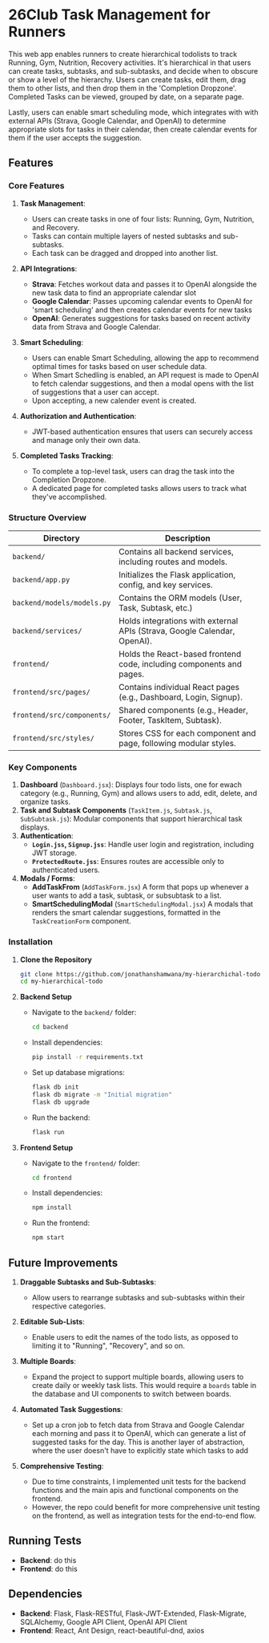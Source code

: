 # 26Club Task Management for Runners

This web app enables runners to create hierarchical todolists to track Running, Gym, Nutrition, Recovery activities. It's hierarchical in that users can create tasks, subtasks, and sub-subtasks, and decide when to obscure or show a level of the hierarchy. Users can create tasks, edit them, drag them to other lists, and then drop them in the 'Completion Dropzone'. Completed Tasks can be viewed, grouped by date, on a separate page.

Lastly, users can enable smart scheduling mode, which integrates with with external APIs (Strava, Google Calendar, and OpenAI) to determine appropriate slots for tasks in their calendar, then create calendar events for them if the user accepts the suggestion.

## Features

### Core Features

1. **Task Management**:

   - Users can create tasks in one of four lists: Running, Gym, Nutrition, and Recovery.
   - Tasks can contain multiple layers of nested subtasks and sub-subtasks.
   - Each task can be dragged and dropped into another list.

2. **API Integrations**:

   - **Strava**: Fetches workout data and passes it to OpenAI alongside the new task data to find an appropriate calendar slot
   - **Google Calendar**: Passes upcoming calendar events to OpenAI for 'smart scheduling' and then creates calendar events for new tasks
   - **OpenAI**: Generates suggestions for tasks based on recent activity data from Strava and Google Calendar.

3. **Smart Scheduling**:

   - Users can enable Smart Scheduling, allowing the app to recommend optimal times for tasks based on user schedule data.
   - When Smart Schedling is enabled, an API request is made to OpenAI to fetch calendar suggestions, and then a modal opens with the list of suggestions that a user can accept.
   - Upon accepting, a new calender event is created.

4. **Authorization and Authentication**:

   - JWT-based authentication ensures that users can securely access and manage only their own data.

5. **Completed Tasks Tracking**:
   - To complete a top-level task, users can drag the task into the Completion Dropzone.
   - A dedicated page for completed tasks allows users to track what they've accomplished.

### Structure Overview

| Directory                  | Description                                                              |
| -------------------------- | ------------------------------------------------------------------------ |
| `backend/`                 | Contains all backend services, including routes and models.              |
| `backend/app.py`           | Initializes the Flask application, config, and key services.             |
| `backend/models/models.py` | Contains the ORM models (User, Task, Subtask, etc.)                      |
| `backend/services/`        | Holds integrations with external APIs (Strava, Google Calendar, OpenAI). |
| `frontend/`                | Holds the React-based frontend code, including components and pages.     |
| `frontend/src/pages/`      | Contains individual React pages (e.g., Dashboard, Login, Signup).        |
| `frontend/src/components/` | Shared components (e.g., Header, Footer, TaskItem, Subtask).             |
| `frontend/src/styles/`     | Stores CSS for each component and page, following modular styles.        |

### Key Components

1. **Dashboard** (`Dashboard.jsx`): Displays four todo lists, one for ewach category (e.g., Running, Gym) and allows users to add, edit, delete, and organize tasks.
2. **Task and Subtask Components** (`TaskItem.js`, `Subtask.js`, `SubSubtask.js`): Modular components that support hierarchical task displays.
3. **Authentication**:
   - **`Login.jss`, `Signup.jss`**: Handle user login and registration, including JWT storage.
   - **`ProtectedRoute.jss`**: Ensures routes are accessible only to authenticated users.
4. **Modals / Forms**:
   - **AddTaskFrom** (`AddTaskForm.jsx`) A form that pops up whenever a user wants to add a task, subtask, or subsubtask to a list.
   - **SmartSchedulingModal** (`SmartSchedulingModal.jsx`) A modals that renders the smart calendar suggestions, formatted in the `TaskCreationForm` component.

### Installation

1. **Clone the Repository**

   ```bash
   git clone https://github.com/jonathanshamwana/my-hierarchichal-todo.git
   cd my-hierarchical-todo
   ```

2. **Backend Setup**

   - Navigate to the `backend/` folder:
     ```bash
     cd backend
     ```
   - Install dependencies:
     ```bash
     pip install -r requirements.txt
     ```
   - Set up database migrations:
     ```bash
     flask db init
     flask db migrate -m "Initial migration"
     flask db upgrade
     ```
   - Run the backend:
     ```bash
     flask run
     ```

3. **Frontend Setup**
   - Navigate to the `frontend/` folder:
     ```bash
     cd frontend
     ```
   - Install dependencies:
     ```bash
     npm install
     ```
   - Run the frontend:
     ```bash
     npm start
     ```

## Future Improvements

1. **Draggable Subtasks and Sub-Subtasks**:

   - Allow users to rearrange subtasks and sub-subtasks within their respective categories.

2. **Editable Sub-Lists**:

   - Enable users to edit the names of the todo lists, as opposed to limiting it to "Running", "Recovery", and so on.

3. **Multiple Boards**:

   - Expand the project to support multiple boards, allowing users to create daily or weekly task lists. This would require a `boards` table in the database and UI components to switch between boards.

4. **Automated Task Suggestions**:

   - Set up a cron job to fetch data from Strava and Google Calendar each morning and pass it to OpenAI, which can generate a list of suggested tasks for the day. This is another layer of abstraction, where the user doesn't have to explicitly state which tasks to add

5. **Comprehensive Testing**:
   - Due to time constraints, I implemented unit tests for the backend functions and the main apis and functional components on the frontend.
   - However, the repo could benefit for more comprehensive unit testing on the frontend, as well as integration tests for the end-to-end flow.

## Running Tests

- **Backend**: do this
- **Frontend**: do this

## Dependencies

- **Backend**: Flask, Flask-RESTful, Flask-JWT-Extended, Flask-Migrate, SQLAlchemy, Google API Client, OpenAI API Client
- **Frontend**: React, Ant Design, react-beautiful-dnd, axios
